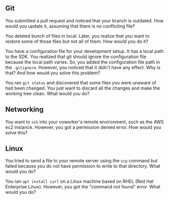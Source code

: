 ## Git

You submitted a pull request and noticed that your branch is outdated. How would you update it, assuming that there is no conflicting file?

You deleted bunch of files in local. Later, you realize that you want to restore some of those files but not all of them. How would you do it?

You have a configuration file for your development setup. It has a local path to the SDK.
You realized that git should ignore the configuration file because the local path varies.
So, you added the configuration file path in the `.gitignore`.
However, you noticed that it didn't have any effect. Why is that? And how would you solve this problem?

You ran `git status` and discovered that some files you were unaware of had been changed.
You just want to discard all the changes and make the working tree clean.
What would you do?

## Networking

You want to `ssh` into your coworker's remote environment, such as the AWS ec2 instance.
However, you got a permission denied error.
How would you solve this?

## Linux

You tried to send a file to your remote server using the `scp` command but failed because you do not have permission to write to that directory.
What would you do?

You ran `apt install curl` on a Linux machine based on RHEL (Red Hat Enterprise Linux).
However, you got the "command not found" error.
What would you do?
